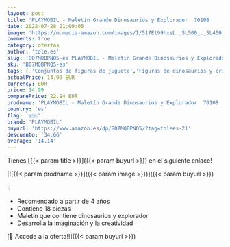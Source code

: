 ```yaml
---
layout: post
title: 'PLAYMOBIL - Maletín Grande Dinosaurios y Explorador  70108 '
date: 2022-07-28 21:00:05
image: 'https://m.media-amazon.com/images/I/517Et99hxsL._SL500_._SL400_.jpg'
comments: true
category: ofertas
author: 'tole.es'
slug: 'B07MQBPNQ5-es PLAYMOBIL - Maletín Grande Dinosaurios y Explorador 70108'
sku: 'B07MQBPNQ5-es'
tags: [ 'Conjuntos de figuras de juguete','Figuras de dinosaurios y criaturas prehistóricas de juguete para niños','Juguetes','Juguetes y juegos','Muñecos y figuras','playmobil','🇪🇸', ]
actualPrice: 14.99 EUR
currency: EUR
price: 14.99
comparePrice: 22.94 EUR
prodname: 'PLAYMOBIL - Maletín Grande Dinosaurios y Explorador  70108 '
country: 'es'
flag: '🇪🇸'
brand: 'PLAYMOBIL'
buyurl: 'https://www.amazon.es/dp/B07MQBPNQ5/?tag=tolees-21'
descuento: '34.66'
average: '14.14'
---
```


Tienes [{{< param title >}}]({{< param buyurl >}}) en el siguiente enlace!

[![{{< param prodname >}}]({{< param image >}})]({{< param buyurl >}})

ℹ️:

- Recomendado a partir de 4 años
- Contiene 18 piezas
- Maletín que contiene dinosaurios y explorador
- Desarrolla la imaginación y la creatividad

[🛒 Accede a la oferta!!]({{< param buyurl >}})
